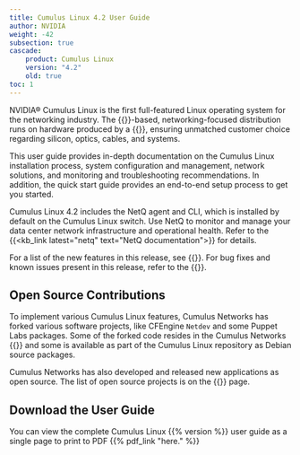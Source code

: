 ```yaml
---
title: Cumulus Linux 4.2 User Guide
author: NVIDIA
weight: -42
subsection: true
cascade:
    product: Cumulus Linux
    version: "4.2"
    old: true
toc: 1
---
```

NVIDIA® Cumulus Linux is the first full-featured Linux operating system for the networking industry. The {{<exlink url="https://www.debian.org/releases/buster/" text="Debian Buster" >}}-based, networking-focused distribution runs on hardware produced by a {{<exlink url="https://www.nvidia.com/en-us/networking/ethernet-switching/hardware-compatibility-list/" text="broad partner ecosystem" >}}, ensuring unmatched customer choice regarding silicon, optics, cables, and systems.

This user guide provides in-depth documentation on the Cumulus Linux installation process, system configuration and management, network solutions, and monitoring and troubleshooting recommendations. In addition, the quick start guide provides an end-to-end setup process to get you started.

Cumulus Linux 4.2 includes the NetQ agent and CLI, which is installed by default on the Cumulus Linux switch. Use NetQ to monitor and manage your data center network infrastructure and operational health. Refer to the {{<kb_link latest="netq" text="NetQ documentation">}} for details.

For a list of the new features in this release, see {{<link url="Whats-New" text="What's New">}}. For bug fixes and known issues present in this release, refer to the {{<link url="Cumulus-Linux-4.2-Release-Notes" text="Cumulus Linux 4.2 Release Notes">}}.

## Open Source Contributions

To implement various Cumulus Linux features, Cumulus Networks has forked various software projects, like CFEngine `Netdev` and some Puppet Labs packages. Some of the forked code resides in the Cumulus Networks {{<exlink url="https://github.com/CumulusNetworks" text="GitHub repository" >}} and some is available as part of the Cumulus Linux repository as Debian source packages.

Cumulus Networks has also developed and released new applications as open source. The list of open source projects is on the {{<link title="Cumulus Linux 4.2 Open Source Packages" text="open source software" >}} page.

## Download the User Guide
You can view the complete Cumulus Linux {{% version %}} user guide as a single page to print to PDF {{% pdf_link "here." %}}